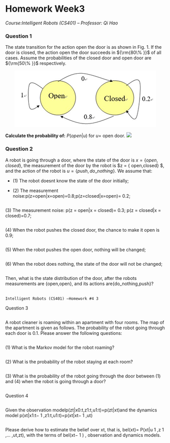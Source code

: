 
# Homework Week3


*Course:Intelligent Robots (CS401) – Professor: Qi Hao*

### Question 1

The state transition for the action open the door is as shown in Fig. 1. If the door is closed, the action open the door succeeds in ${\rm{80\% }}$ of all cases. Assume the probabilities of the closed door and open door are ${\rm{50\% }}$ respectively.

<div align=center>
<img src=image/f1.bmp/>
</div>

**Calculate the probability of:** $P(open|u)$ for $u=$ open door. <img src="https://render.githubusercontent.com/render/math?math=e^{i \pi} = -1">


### Question 2

A robot is going through a door, where the state of the door is $x = \{ open,closed\}$, the measurement of the door by the robot is $z = \{ open,closed\} $, and the action of the
robot is $u = \{ push,do\_nothing\}$. We assume that:

* (1) The robot doesnt know the state of the door initially;

* (2) The measurement noise:p(z=open|x=open)=0.8;p(z=closed|x=open)=
0.2;
```
```
(3) The measurement noise: p(z = open|x = closed)= 0.3; p(z = closed|x =
closed)=0.7;
```
```
(4) When the robot pushes the closed door, the chance to make it open is 0.9;
```
```
(5) When the robot pushes the open door, nothing will be changed;
```
```
(6) When the robot does nothing, the state of the door will not be changed;
```
```
Then, what is the state distribution of the door, after the robots measurements are
{open,open}, and its actions are{do_nothing,push}?
```

Intelligent Robots (CS401) –Homework #4 3

```
Question 3
```
```
A robot cleaner is roaming within an apartment with four rooms. The map of the
apartment is given as follows. The probability of the robot going through each door
is 0.1. Please answer the following questions:
```
```
(1) What is the Markov model for the robot roaming?
```
```
(2) What is the probability of the robot staying at each room?
```
```
(3) What is the probability of the robot going through the door between (1) and (4)
when the robot is going through a door?
```
```
Question 4
```
```
Given the observation modelp(zt|x0:t,z1:t,u1:t)=p(zt|xt)and the dynamics model
p(xt|x1:t− 1 ,z1:t,u1:t)=p(xt|xt− 1 ,ut)
```
```
Please derive how to estimate the belief over xt, that is, bel(xt)=
P(xt|u 1 ,z 1 ,... ,ut,zt), with the terms of bel(xt− 1 ) , observation and dynamics
models.
```



